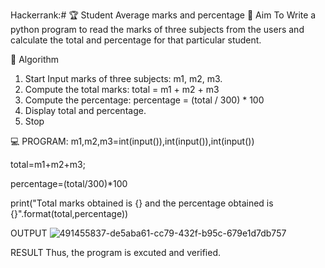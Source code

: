Hackerrank:# 🏆 Student Average marks and percentage
🎯 Aim
To Write a python program to read the marks of three subjects from the users and calculate the total and percentage for that particular student.

🧠 Algorithm
1. Start Input marks of three subjects: m1, m2, m3.
2.  Compute the total marks: total = m1 + m2 + m3
3.  Compute the percentage: percentage = (total / 300) * 100
4. Display total and percentage.
5. Stop

💻 PROGRAM:
m1,m2,m3=int(input()),int(input()),int(input())

total=m1+m2+m3;

percentage=(total/300)*100

print("Total marks obtained is {} and the percentage obtained is {}".format(total,percentage))

OUTPUT
![491455837-de5aba61-cc79-432f-b95c-679e1d7db757](https://github.com/user-attachments/assets/f695040d-56f3-4a3e-bbc2-8725a4cffa2d)


RESULT
Thus, the program is excuted and verified.
